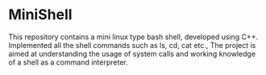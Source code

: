 # MiniShell
This repository contains a mini linux type bash shell, developed using C++. Implemented all the  shell commands such as ls, cd, cat etc., The project is aimed at understanding the usage of system calls and  working knowledge of a shell as a command interpreter.

